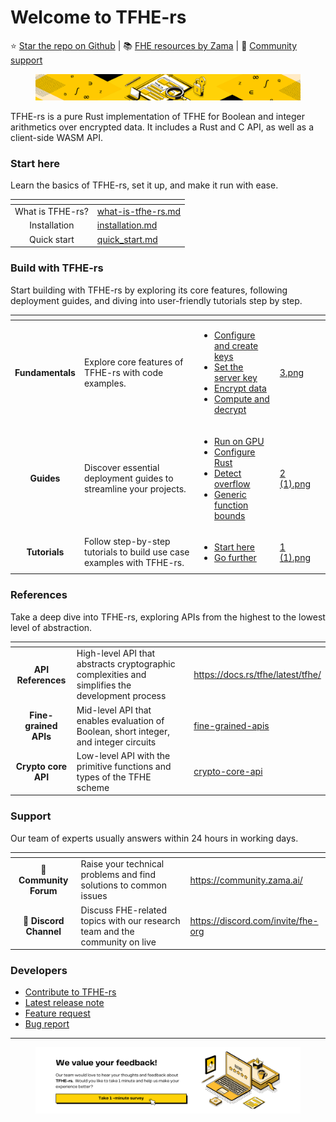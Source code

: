 # Welcome to TFHE-rs

⭐️ [Star the repo on Github](https://github.com/zama-ai/tfhe-rs) | 📚 [FHE resources by Zama](https://github.com/zama-ai/awesome-zama/tree/main) | 💬 [Community support](https://community.zama.ai/)

<figure><img src=".gitbook/assets/doc header.png" alt=""><figcaption></figcaption></figure>

TFHE-rs is a pure Rust implementation of TFHE for Boolean and integer arithmetics over encrypted data. It includes a Rust and C API, as well as a client-side WASM API.

### Start here

Learn the basics of TFHE-rs, set it up, and make it run with ease.

<table data-view="cards"><thead><tr><th align="center"></th><th data-hidden data-card-target data-type="content-ref"></th></tr></thead><tbody><tr><td align="center">What is TFHE-rs?</td><td><a href="getting-started/what-is-tfhe-rs.md">what-is-tfhe-rs.md</a></td></tr><tr><td align="center">Installation</td><td><a href="getting_started/installation.md">installation.md</a></td></tr><tr><td align="center">Quick start</td><td><a href="getting_started/quick_start.md">quick_start.md</a></td></tr></tbody></table>

### Build with TFHE-rs

Start building with TFHE-rs by exploring its core features, following deployment guides, and diving into user-friendly tutorials step by step.

<table data-view="cards"><thead><tr><th align="center"></th><th></th><th></th><th data-hidden data-card-cover data-type="files"></th><th data-hidden data-card-target data-type="content-ref"></th></tr></thead><tbody><tr><td align="center"><strong>Fundamentals</strong></td><td>Explore core features of TFHE-rs with code examples.</td><td><ul><li><a href="fundamentals/configure-and-create-keys.md">Configure and create keys</a></li><li><a href="fundamentals/set-the-server-key.md">Set the server key</a></li><li><a href="fundamentals/encrypt-data.md">Encrypt data</a></li><li><a href="fundamentals/compute-and-decrypt.md">Compute and decrypt</a></li></ul></td><td><a href=".gitbook/assets/3.png">3.png</a></td><td></td></tr><tr><td align="center"><strong>Guides</strong></td><td>Discover essential deployment guides to streamline your projects.</td><td><ul><li><a href="guides/run_on_gpu.md">Run on GPU</a></li><li><a href="guides/rust_configuration.md">Configure Rust</a></li><li><a href="guides/overflow_operations.md">Detect overflow</a></li><li><a href="guides/trait_bounds.md">Generic function bounds</a></li></ul></td><td><a href=".gitbook/assets/2 (1).png">2 (1).png</a></td><td></td></tr><tr><td align="center"><strong>Tutorials</strong></td><td>Follow step-by-step tutorials to build use case examples with TFHE-rs.</td><td><ul><li><a href="tutorials/see-all-tutorials.md#start-here">Start here</a></li><li><a href="tutorials/see-all-tutorials.md#go-further">Go further</a></li></ul></td><td><a href=".gitbook/assets/1 (1).png">1 (1).png</a></td><td></td></tr></tbody></table>

### References

Take a deep dive into TFHE-rs, exploring APIs from the highest to the lowest level of abstraction.

<table data-view="cards"><thead><tr><th align="center"></th><th></th><th data-hidden data-card-target data-type="content-ref"></th></tr></thead><tbody><tr><td align="center"><strong>API References</strong></td><td>High-level API that abstracts cryptographic complexities and simplifies the development process</td><td><a href="https://docs.rs/tfhe/latest/tfhe/">https://docs.rs/tfhe/latest/tfhe/</a></td></tr><tr><td align="center"><strong>Fine-grained APIs</strong></td><td>Mid-level API that enables evaluation of Boolean, short integer, and integer circuits</td><td><a href="references/fine-grained-apis/">fine-grained-apis</a></td></tr><tr><td align="center"><strong>Crypto core API</strong></td><td>Low-level API with the primitive functions and types of the TFHE scheme</td><td><a href="references/crypto-core-api/">crypto-core-api</a></td></tr></tbody></table>

### Support

Our team of experts usually answers within 24 hours in working days.

<table data-card-size="large" data-view="cards"><thead><tr><th align="center"></th><th></th><th data-hidden data-card-target data-type="content-ref"></th></tr></thead><tbody><tr><td align="center">💬 <strong>Community Forum</strong></td><td>Raise your technical problems and find solutions to common issues</td><td><a href="https://community.zama.ai/">https://community.zama.ai/</a></td></tr><tr><td align="center">👾 <strong>Discord Channel</strong></td><td>Discuss FHE-related topics with our research team and the community on live</td><td><a href="https://discord.com/invite/fhe-org">https://discord.com/invite/fhe-org</a></td></tr></tbody></table>

### Developers

* [Contribute to TFHE-rs](dev/contributing.md)
* [Latest release note](https://github.com/zama-ai/tfhe-rs/releases)
* [Feature request](https://github.com/zama-ai/tfhe-rs/issues/new?assignees=\&labels=feature\_request\&projects=\&template=feature\_request.md\&title=)
* [Bug report](https://github.com/zama-ai/tfhe-rs/issues/new?assignees=\&labels=triage\_required\&projects=\&template=bug\_report.md\&title=)

***

<figure><picture><source srcset=".gitbook/assets/feedback_banner_dark.png" media="(prefers-color-scheme: dark)"><img src=".gitbook/assets/feedback_banner_light.png" alt=""></picture><figcaption></figcaption></figure>
